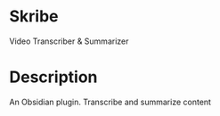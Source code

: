 # Skribe
Video Transcriber & Summarizer

# Description
An Obsidian plugin. Transcribe and summarize content
